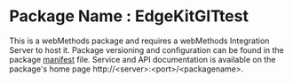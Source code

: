 # Package Name : EdgeKitGITtest
This is a webMethods package and requires a webMethods Integration Server to host it. Package versioning and configuration can be found in the package [manifest](./EdgeKitGITtest/manifest.v3) file. Service and API documentation is available on the package's home page http://&lt;server&gt;:&lt;port&gt;/&lt;packagename>.